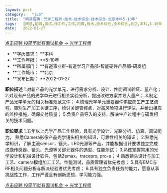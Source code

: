 ```yaml
---
layout:	post
category:	"job"
title:	"网易招聘：光学工程师-技术-技术综合-技术综合-北京本科5-10年"
tags:	[网易,招聘,面试,找工作,工作,内推,技术,技术综合,技术综合,北京,本科,5-10年]
date:	2022-01-27
---
```


[点击应聘 投简历就有面试机会 -> 光学工程师](http://mobile.bole.netease.com/bole/boleDetail?id=35769&employeeId=346f03c3cda5f04c&key=all)



- **学历要求： **本科
- **工作年限： **5-10年
- **所属部门： **有道事业群-有道学习产品部-智能硬件产品部-研发组
- **工作城市： **北京
- **发布日期： **2022-01-27



**职位描述**
1.对新产品的光学单元，进行需求分析、设计、性能调试验证、量产化；
2.对现有产品的光学单元进行相关实验分析，提出改进方案并导入量产；
3.制定产品光学单元的相关标准规范文件；
4.梳理光学单元重要器件供应商生产工艺流程，甄别生产加工关键工序，检讨关键管控点，对高风险项进行评估，并给出相应的监控措施，确保交付质量；
5.负责产品导入的支持，解决生产过程中与研发相关的技术问题。




**职位要求**
1.五年以上光学产品工作经验，具有光学设计、光路分析、仿真、调试能力， 熟悉Camera影像产品光学镜头相关的知识，可靠性相关的知识；
2.熟悉光学知识，了解主流sensor，镜头，LED光源等产品，并能根据设计要求独立完成成像传感器、镜头、光源等关键元器件的选型、性能测试；
3.熟练掌握常用的光学设计和机械设计软件，包括Zemax，tracepro, pro-e；
4.熟悉镜头设计与加工工艺、camera模组加工工艺，性能测试，品质管理者优先考虑；
5.具有EMC与RF相关问题分析与解决经验者优先考虑；
6.具有独立负责任务的能力，愿意从事挑战性工作，工作严谨且有创新思想，学习能力强。



[点击应聘 投简历就有面试机会 -> 光学工程师](http://mobile.bole.netease.com/bole/boleDetail?id=35769&employeeId=346f03c3cda5f04c&key=all)